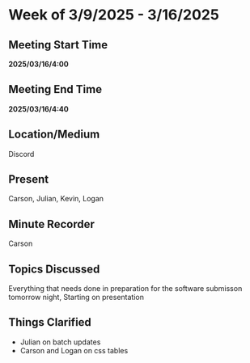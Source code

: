 # Week of 3/9/2025 - 3/16/2025

## Meeting Start Time

 **2025/03/16/4:00**

## Meeting End Time

**2025/03/16/4:40**

## Location/Medium

Discord

## Present

Carson, Julian, Kevin, Logan

## Minute Recorder

Carson

## Topics Discussed

Everything that needs done in preparation for the software submisson tomorrow night, Starting on presentation

## Things Clarified

- Julian on batch updates
- Carson and Logan on css tables


